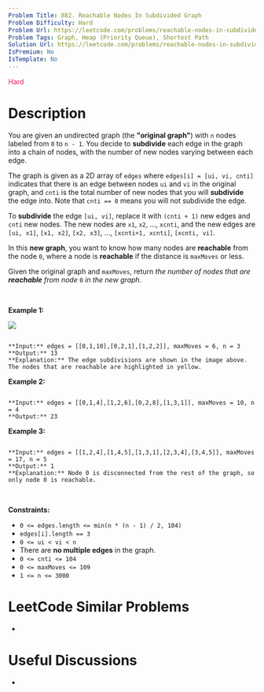 ```yaml
---
Problem Title: 882. Reachable Nodes In Subdivided Graph
Problem Difficulty: Hard
Problem Url: https://leetcode.com/problems/reachable-nodes-in-subdivided-graph/
Problem Tags: Graph, Heap (Priority Queue), Shortest Path
Solution Url: https://leetcode.com/problems/reachable-nodes-in-subdivided-graph/solution/
IsPremium: No
IsTemplate: No
---
```


<span style="color: rgb(233, 30, 99);">Hard</span>

# Description

You are given an undirected graph (the **"original graph"**) with `n` nodes labeled from `0` to `n - 1`. You decide to **subdivide** each edge in the graph into a chain of nodes, with the number of new nodes varying between each edge.


The graph is given as a 2D array of `edges` where `edges[i] = [ui, vi, cnti]` indicates that there is an edge between nodes `ui` and `vi` in the original graph, and `cnti` is the total number of new nodes that you will **subdivide** the edge into. Note that `cnti == 0` means you will not subdivide the edge.


To **subdivide** the edge `[ui, vi]`, replace it with `(cnti + 1)` new edges and `cnti` new nodes. The new nodes are `x1`, `x2`, ..., `xcnti`, and the new edges are `[ui, x1]`, `[x1, x2]`, `[x2, x3]`, ..., `[xcnti+1, xcnti]`, `[xcnti, vi]`.


In this **new graph**, you want to know how many nodes are **reachable** from the node `0`, where a node is **reachable** if the distance is `maxMoves` or less.


Given the original graph and `maxMoves`, return *the number of nodes that are **reachable** from node* `0` *in the new graph*.


 


**Example 1:**


![](https://s3-lc-upload.s3.amazonaws.com/uploads/2018/08/01/origfinal.png)

```

**Input:** edges = [[0,1,10],[0,2,1],[1,2,2]], maxMoves = 6, n = 3
**Output:** 13
**Explanation:** The edge subdivisions are shown in the image above.
The nodes that are reachable are highlighted in yellow.

```

**Example 2:**



```

**Input:** edges = [[0,1,4],[1,2,6],[0,2,8],[1,3,1]], maxMoves = 10, n = 4
**Output:** 23

```

**Example 3:**



```

**Input:** edges = [[1,2,4],[1,4,5],[1,3,1],[2,3,4],[3,4,5]], maxMoves = 17, n = 5
**Output:** 1
**Explanation:** Node 0 is disconnected from the rest of the graph, so only node 0 is reachable.

```

 


**Constraints:**


* `0 <= edges.length <= min(n * (n - 1) / 2, 104)`
* `edges[i].length == 3`
* `0 <= ui < vi < n`
* There are **no multiple edges** in the graph.
* `0 <= cnti <= 104`
* `0 <= maxMoves <= 109`
* `1 <= n <= 3000`




# LeetCode Similar Problems

- []()

# Useful Discussions

- []()
